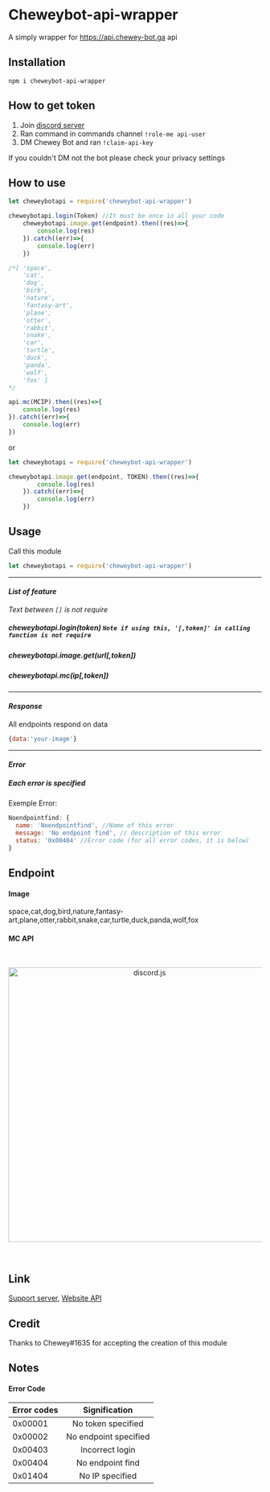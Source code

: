# Cheweybot-api-wrapper

A simply wrapper for https://api.chewey-bot.ga api

## Installation

`npm i cheweybot-api-wrapper`

## How to get token

1. Join [discord server]( https://discords.ga/chewey)
2. Ran command in commands channel `!role-me api-user`
3. DM Chewey Bot and ran `!claim-api-key`

If you couldn't DM not the bot please check your privacy settings
## How to use

```js
let cheweybotapi = require('cheweybot-api-wrapper')

cheweybotapi.login(Token) //It must be once in all your code
    cheweybotapi.image.get(endpoint).then((res)=>{
        console.log(res)
    }).catch((err)=>{
        console.log(err)
    })

/*[ 'space',
    'cat',
    'dog',
    'birb',
    'nature',
    'fantasy-art',
    'plane',
    'otter',
    'rabbit',
    'snake',
    'car',
    'turtle',
    'duck',
    'panda',
    'wolf',
    'fox' ]
*/

api.mc(MCIP).then((res)=>{
    console.log(res)
}).catch((err)=>{
    console.log(err)
})
```
or
```js
let cheweybotapi = require('cheweybot-api-wrapper')

cheweybotapi.image.get(endpoint, TOKEN).then((res)=>{
        console.log(res)
    }).catch((err)=>{
        console.log(err)
    })
```
## Usage
Call this module
```js
let cheweybotapi = require('cheweybot-api-wrapper') 
```
----------------------------------------
#### _List of feature_
_Text between `[]` is not require_

##### **cheweybotapi.login(token)** `Note if using this, '[,token]' in calling function is not require`
##### **cheweybotapi.image.get(url[,token])**
##### **cheweybotapi.mc(ip[,token])**

----------------------------------------

#### _Response_
All endpoints respond on data
```js
{data:'your-image'}
```
----------------------------------------
#### _Error_
##### Each error is specified 
Exemple Error:
```js
Noendpointfind: {
  name: 'Noendpointfind', //Name of this error
  message: 'No endpoint find', // description of this error
  status: '0x00404' //Error code (for all error codes, it is below)  
}
```

## Endpoint
#### Image

space,cat,dog,bird,nature,fantasy-art,plane,otter,rabbit,snake,car,turtle,duck,panda,wolf,fox 


#### MC API 
<div align="center">
  <br />
  <p>
    <a href="https://chewey-bot.ga"><img src="https://api.chewey-bot.ga/mcap/image/default/19081180148127185202193186201182189127191182197205133133136136131128138129129129129113193189178202182195196205192191189186191182205153202193186201182189113159182197200192195188172130127137126130127130134174.png" width="546" alt="discord.js" /></a>
  </p>
  <br />
</div>

## Link

[Support server]( https://discords.ga/chewey),
[Website API](https://api.chewey-bot.ga/)

## Credit
Thanks to Chewey#1635 for accepting the creation of this module

## Notes
#### Error Code
| Error codes       | Signification           |
| ------------- |:-------------:|
| 0x00001      | No token specified |
|0x00002|No endpoint specified|
|0x00403|Incorrect login|
| 0x00404     | No endpoint find     |
|0x01404|No IP specified|
